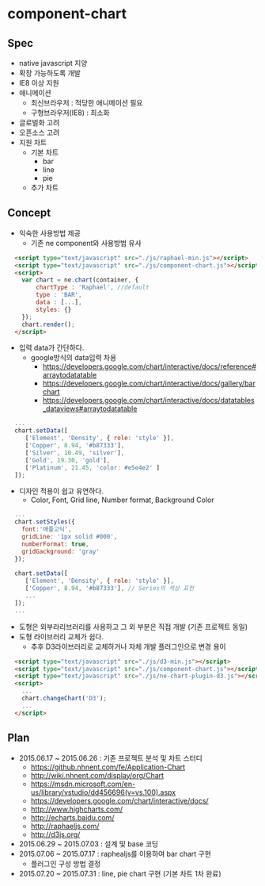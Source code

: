 # component-chart

## Spec

* native javascript 지양
* 확장 가능하도록 개발
* IE8 이상 지원
* 애니메이션
  * 최신브라우저 : 적당한 애니메이션 필요
  * 구형브라우저(IE8) : 최소화
* 글로벌화 고려
* 오픈소스 고려
* 지원 차트
  * 기본 차트
    * bar
    * line
    * pie
  * 추가 차트

## Concept

* 익숙한 사용방법 제공
  * 기존 ne component와 사용방법 유사
```html
  <script type="text/javascript" src="./js/raphael-min.js"></script>
  <script type="text/javascript" src="./js/component-chart.js"></script>
  <script>
    var chart = ne.chart(container, {
        chartType : 'Raphael', //default
        type : 'BAR',
        data : [...],
        styles: {}
    });
    chart.render();
  </script>
```
* 입력 data가 간단하다.
  * google방식의 data입력 차용
    * https://developers.google.com/chart/interactive/docs/reference#arraytodatatable
    * https://developers.google.com/chart/interactive/docs/gallery/barchart
    * https://developers.google.com/chart/interactive/docs/datatables_dataviews#arraytodatatable
```javascript
  ...
  chart.setData([
     ['Element', 'Density', { role: 'style' }],
     ['Copper', 8.94, '#b87333'],
     ['Silver', 10.49, 'silver'],
     ['Gold', 19.30, 'gold'],
     ['Platinum', 21.45, 'color: #e5e4e2' ]
  ]);
```
* 디자인 적용이 쉽고 유연하다.
  * Color, Font, Grid line, Number format, Background Color
```javascript
  ...
  chart.setStyles({
    font:'애플고딕',
    gridLine: '1px solid #000',
    numberFormat: true,
    gridGackground: 'gray'
  });
  
  chart.setData([
     ['Element', 'Density', { role: 'style' }],
     ['Copper', 8.94, '#b87333'], // Series의 색상 표현
     ...
  ]);
  ...
```

* 도형은 외부라리브러리를 사용하고 그 외 부분은 직접 개발 (기존 프로젝트 동일)
* 도형 라이브러리 교체가 쉽다.
  * 추후 D3라이브러리로 교체하거나 자체 개발 플러그인으로 변경 용이
```html
  <script type="text/javascript" src="./js/d3-min.js"></script>
  <script type="text/javascript" src="./js/component-chart.js"></script>
  <script type="text/javascript" src="./js/ne-chart-plugin-d3.js"></script>
  <script>
    ...
    chart.changeChart('D3');
    ...
  </script>
```

## Plan

* 2015.06.17 ~ 2015.06.26 : 기존 프로젝트 분석 및 차트 스터디
  * https://github.nhnent.com/fe/Application-Chart
  * http://wiki.nhnent.com/display/org/Chart
  * https://msdn.microsoft.com/en-us/library/vstudio/dd456696(v=vs.100).aspx
  * https://developers.google.com/chart/interactive/docs/
  * http://www.highcharts.com/
  * http://echarts.baidu.com/
  * http://raphaeljs.com/
  * http://d3js.org/
* 2015.06.29 ~ 2015.07.03 : 설계 및 base 코딩
* 2015.07.06 ~ 2015.07.17 : raphealjs를 이용하여 bar chart 구현
  * 플러그인 구성 방법 결정
* 2015.07.20 ~ 2015.07.31 : line, pie chart 구현 (기본 차트 1차 완료)


